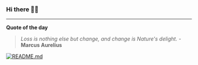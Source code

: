 ### Hi there 👋🏻


---

**Quote of the day**

> *Loss is nothing else but change, and change is Nature's delight.* - **Marcus Aurelius** 

[![README.md](https://github.com/marcolovazzano/marcolovazzano/actions/workflows/readme.yml/badge.svg?branch=main)](https://github.com/marcolovazzano/marcolovazzano/actions/workflows/readme.yml)
